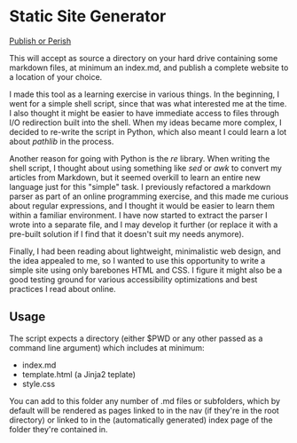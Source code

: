 # Static Site Generator

[Publish or Perish](https://en.wikipedia.org/wiki/Publish_or_perish)

This will accept as source a directory on your hard drive containing some markdown files, at minimum an index.md, and publish a complete website to a location of your choice.

I made this tool as a learning exercise in various things. In the beginning, I went for a simple shell script, since that was what interested me at the time. I also thought it might be easier to have immediate access to files through I/O redirection built into the shell. When my ideas became more complex, I decided to re-write the script in Python, which also meant I could learn a lot about _pathlib_ in the process.

Another reason for going with Python is the _re_ library. When writing the shell script, I thought about using something like _sed_ or _awk_ to convert my articles from Markdown, but it seemed overkill to learn an entire new language just for this "simple" task. I previously refactored a markdown parser as part of an online programming exercise, and this made me curious about regular expressions, and I thought it would be easier to learn them within a familiar environment. I have now started to extract the parser I wrote into a separate file, and I may develop it further (or replace it with a pre-built solution if I find that it doesn't suit my needs anymore).

Finally, I had been reading about lightweight, minimalistic web design, and the idea appealed to me, so I wanted to use this opportunity to write a simple site using only barebones HTML and CSS. I figure it might also be a good testing ground for various accessibility optimizations and best practices I read about online.

## Usage

The script expects a directory (either $PWD or any other passed as a command line argument) which includes at minimum:

- index.md
- template.html (a Jinja2 teplate)
- style.css

You can add to this folder any number of .md files or subfolders, which by default will be rendered as pages linked to in the nav (if they're in the root directory) or linked to in the (automatically generated) index page of the folder they're contained in.

